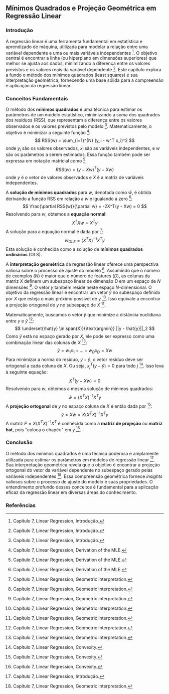 ## Mínimos Quadrados e Projeção Geométrica em Regressão Linear

### Introdução
A regressão linear é uma ferramenta fundamental em estatística e aprendizado de máquina, utilizada para modelar a relação entre uma variável dependente e uma ou mais variáveis independentes [^1]. O objetivo central é encontrar a linha (ou hiperplano em dimensões superiores) que melhor se ajusta aos dados, minimizando a diferença entre os valores previstos e os valores reais da variável dependente [^1]. Este capítulo explora a fundo o método dos mínimos quadrados (least squares) e sua interpretação geométrica, fornecendo uma base sólida para a compreensão e aplicação da regressão linear.

### Conceitos Fundamentais
O método dos **mínimos quadrados** é uma técnica para estimar os parâmetros de um modelo estatístico, minimizando a soma dos quadrados dos resíduos (RSS), que representam a diferença entre os valores observados e os valores previstos pelo modelo [^1]. Matematicamente, o objetivo é minimizar a seguinte função [^7]:
$$ RSS(w) = \sum_{i=1}^{N} (y_i - w^T x_i)^2 $$
onde $y_i$ são os valores observados, $x_i$ são as variáveis independentes, e $w$ são os parâmetros a serem estimados. Essa função também pode ser expressa em notação matricial como [^7]:
$$ RSS(w) = (y - Xw)^T(y - Xw) $$
onde $y$ é o vetor de valores observados e $X$ é a matriz de variáveis independentes.

A **solução de mínimos quadrados** para $w$, denotada como $\hat{w}$, é obtida derivando a função RSS em relação a $w$ e igualando a zero [^7]:
$$ \frac{\partial RSS(w)}{\partial w} = -2X^T(y - Xw) = 0 $$
Resolvendo para $w$, obtemos a **equação normal**:
$$ X^TXw = X^Ty $$
A solução para a equação normal é dada por [^4]:
$$ \hat{w}_{OLS} = (X^TX)^{-1}X^Ty $$
Esta solução é conhecida como a solução de **mínimos quadrados ordinários** (OLS).

A **interpretação geométrica** da regressão linear oferece uma perspectiva valiosa sobre o processo de ajuste do modelo [^4]. Assumindo que o número de exemplos ($N$) é maior que o número de features ($D$), as colunas da matriz $X$ definem um subespaço linear de dimensão $D$ em um espaço de $N$ dimensões [^4]. O vetor $y$ também reside neste espaço $N$-dimensional. O objetivo da regressão linear é encontrar um vetor $\hat{y}$ no subespaço definido por $X$ que esteja o mais próximo possível de $y$ [^4]. Isso equivale a encontrar a projeção ortogonal de $y$ no subespaço de $X$ [^4].

Matematicamente, buscamos o vetor $\hat{y}$ que minimize a distância euclidiana entre $y$ e $\hat{y}$ [^4]:
$$ \underset{\hat{y} \in span(X)}{\text{argmin}} ||y - \hat{y}||_2 $$
Como $\hat{y}$ está no espaço gerado por $X$, ele pode ser expresso como uma combinação linear das colunas de $X$ [^4]:
$$ \hat{y} = w_1x_1 + ... + w_Dx_D = Xw $$
Para minimizar a norma do resíduo, $y - \hat{y}$, o vetor resíduo deve ser ortogonal a cada coluna de $X$. Ou seja, $x_j^T(y - \hat{y}) = 0$ para todo $j$ [^5]. Isso leva à seguinte equação:
$$ X^T(y - Xw) = 0 $$
Resolvendo para $w$, obtemos a mesma solução de mínimos quadrados:
$$ \hat{w} = (X^TX)^{-1}X^Ty $$
A **projeção ortogonal** de $y$ no espaço coluna de $X$ é então dada por [^5]:
$$ \hat{y} = X\hat{w} = X(X^TX)^{-1}X^Ty $$
A matriz $P = X(X^TX)^{-1}X^T$ é conhecida como a **matriz de projeção** ou **matriz hat**, pois "coloca o chapéu" em $y$ [^5].

### Conclusão
O método dos mínimos quadrados é uma técnica poderosa e amplamente utilizada para estimar os parâmetros em modelos de regressão linear [^1]. Sua interpretação geométrica revela que o objetivo é encontrar a projeção ortogonal do vetor da variável dependente no subespaço gerado pelas variáveis independentes [^4]. Essa compreensão geométrica fornece *insights* valiosos sobre o processo de ajuste do modelo e suas propriedades. O entendimento profundo desses conceitos é fundamental para a aplicação eficaz da regressão linear em diversas áreas do conhecimento.

### Referências
[^1]: Capítulo 7, Linear Regression, Introdução.
[^2]: Capítulo 7, Linear Regression, Model specification.
[^3]: Capítulo 7, Linear Regression, Maximum likelihood estimation (least squares).
[^4]: Capítulo 7, Linear Regression, Geometric interpretation.
[^5]: Capítulo 7, Linear Regression, Convexity.
[^6]: Capítulo 7, Linear Regression, Robust linear regression.
[^7]: Capítulo 7, Linear Regression, Derivation of the MLE.
<!-- END -->